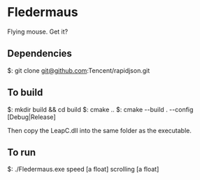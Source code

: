 Fledermaus
==========

Flying mouse. Get it?

Dependencies
------------

$: git clone git@github.com:Tencent/rapidjson.git


To build
--------

$: mkdir build && cd build
$: cmake  ..
$: cmake --build . --config [Debug|Release]

Then copy the LeapC.dll into the same folder as the executable.

To run
------

$: ./Fledermaus.exe speed [a float] scrolling [a float]
